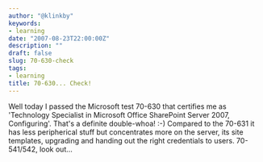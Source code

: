 ```yaml
---
author: "@klinkby"
keywords:
- learning
date: "2007-08-23T22:00:00Z"
description: ""
draft: false
slug: 70-630-check
tags:
- learning
title: 70-630... Check!
---
```



Well today I passed the Microsoft test 70-630 that certifies me as 'Technology Specialist in Microsoft Office SharePoint Server 2007, Configuring'. That's a definite double-whoa! :-) Compared to the 70-631 it has less peripherical stuff but concentrates more on the server, its site templates, upgrading and handing out the right credentials to users. 70-541/542, look out...

